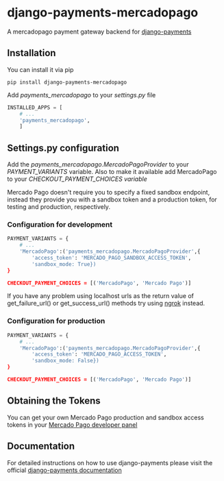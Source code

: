 # django-payments-mercadopago

A mercadopago payment gateway backend for [django-payments](https://github.com/mirumee/django-payments)

## Installation

You can install it via pip

```Shell
pip install django-payments-mercadopago
```

Add *payments_mercadopago* to your *settings.py* file

```python
INSTALLED_APPS = [
    # ...
    'payments_mercadopago',
    ]
```

## Settings.py configuration

Add the *payments_mercadopago.MercadoPagoProvider* to your *PAYMENT_VARIANTS* variable. Also to make it available add MercadoPago to your *CHECKOUT_PAYMENT_CHOICES variable*

Mercado Pago doesn't require you to specify a fixed sandbox endpoint, instead they provide you with a sandbox token and a production token, for testing and production, respectively.

### Configuration for development

```Python
PAYMENT_VARIANTS = {
    # ...
    'MercadoPago':('payments_mercadopago.MercadoPagoProvider',{
        'access_token': 'MERCADO_PAGO_SANDBOX_ACCESS_TOKEN',
        'sandbox_mode: True})
}

CHECKOUT_PAYMENT_CHOICES = [('MercadoPago', 'Mercado Pago')]
```

If you have any problem using localhost urls as the return value of get_failure_url() or get_success_url() methods try using [ngrok](https://ngrok.com/) instead.

### Configuration for production

```Python
PAYMENT_VARIANTS = {
    # ...
    'MercadoPago':('payments_mercadopago.MercadoPagoProvider',{
        'access_token': 'MERCADO_PAGO_ACCESS_TOKEN',
        'sandbox_mode: False})
}

CHECKOUT_PAYMENT_CHOICES = [('MercadoPago', 'Mercado Pago')]
```

## Obtaining the Tokens

You can get your own Mercado Pago production and sandbox access tokens in your [Mercado Pago developer panel](https://www.mercadopago.com.mx/developers/panel/credentials)


## Documentation

For detailed instructions on how to use django-payments please visit the official [django-payments documentation](https://django-payments.readthedocs.io/en/latest/)

